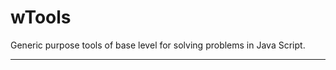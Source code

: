 # wTools

Generic purpose tools of base level for solving problems in Java Script.

_ _ _ _ _ _























